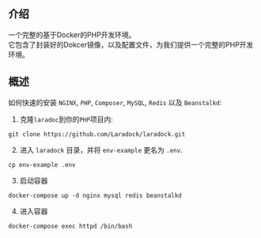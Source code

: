 ## 介绍
一个完整的基于Docker的PHP开发环境。  
它包含了封装好的Dokcer镜像，以及配置文件，为我们提供一个完整的PHP开发环境。  

## 概述
如何快速的安装 `NGINX`, `PHP`, `Composer`, `MySQL`, `Redis` 以及 `Beanstalkd`:  
1. 克隆`laradoc`到你的`PHP`项目内:  
```shell
git clone https://github.com/Laradock/laradock.git
```

2. 进入 `laradock` 目录，并将 `env-example` 更名为 `.env`.
```shell
cp env-example .env
```

3. 启动容器
```shell
docker-compose up -d nginx mysql redis beanstalkd
```

4. 进入容器
```shell
docker-compose exec httpd /bin/bash
```
